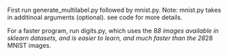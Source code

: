 First run generate_multilabel.py followed by mnist.py. Note: mnist.py
takes in additinoal arguments (optional). see code for more details.

For a faster program, run digits.py, which uses the 8*8 images available
in sklearn datasets, and is easier to learn, and much faster than the
28*28 MNIST images.
